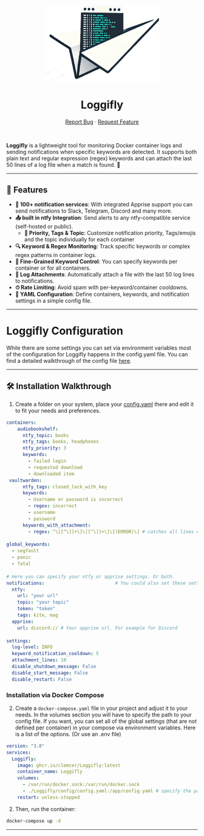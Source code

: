 <a name="readme-top"></a>

<br />
<div align="center">
  <a href="clemcer/logsend">
    <img src="/icon.png" alt="Logo" width="300" height="auto">
  </a>

<h1 align="center">Loggifly</h1>

  <p align="center">
    <a href="https://github.com/clemcer/Loggifly/issues">Report Bug</a>
    ·
    <a href="https://github.com/clemcer/Loggifly/issues">Request Feature</a>
  </p>
</div>

<br>


**Loggifly** is a lightweight tool for monitoring Docker container logs and sending notifications when specific keywords are detected. It supports both plain text and regular expression (regex) keywords and can attach the last 50 lines of a log file when a match is found. 🚀

---

## 🚀 Features

- **🌟 100+ notification services**: With integrated Apprise support you can send notifications to Slack, Telegram, Discord and many more.
- **📤 built in ntfy Integration**: Send alerts to any ntfy-compatible service (self-hosted or public).
  - **🥳 Priority, Tags & Topic**: Customize notification priority, Tags/emojis and the topic individually for each container
- **🔍 Keyword & Regex Monitoring**: Track specific keywords or complex regex patterns in container logs.  
- **🐳 Fine-Grained Keyword Control**: You can specify keywords per container or for all containers.  
- **📁 Log Attachments**: Automatically attach a file with the last 50 log lines to notifications.  
- **⏱ Rate Limiting**: Avoid spam with per-keyword/container cooldowns.  
- **🔧 YAML Configuration**: Define containers, keywords, and notification settings in a simple config file.  

---

# Loggifly Configuration 

While there are some settings you can set via environment variables most of the configuration for Loggifly happens in the config.yaml file.
You can find a detailed walkthrough of the config file [here](https://https://github.com/clemcer/loggifly/blob/main/walkthrough.md).

---


## 🛠 Installation Walkthrough


1. Create a folder on your system, place your [config.yaml](config.yaml) there and edit it to fit your needs and preferences.
```yaml
containers:
    audiobookshelf:
      ntfy_topic: books
      ntfy_tags: books, headphones
      ntfy_priority: 3
      keywords:
        - failed login
        - requested download
        - downloaded item 
 vaultwarden:
      ntfy_tags: closed_lock_with_key
      keywords:
        - Username or password is incorrect
        - regex: incorrect
        - username
        - password
      keywords_with_attachment:
        - regex: ^\[[^\]]+\]\[[^\]]+\]\[(ERROR)\] # catches all lines with Log level ERROR at the beginning (after the timestamp)

global_keywords:
  - segfault
  - panic
  - fatal

# Here you can specify your ntfy or apprise settings. Or both. 
notifications:                          # You could also set these settings via environment variables if you want
  ntfy:                                 
    url: "your url"
    topic: "your topic"
    token: "token"
    tags: kite, mag
  apprise:
    url: discord:// # Your apprise url. For example for Discord
  
settings:
  log-level: INFO
  keyword_notification_cooldown: 5
  attachment_lines: 10 
  disable_shutdown_message: False
  disable_start_message: False
  disable_restart: False
```

### Installation via Docker Compose

2. Create a `docker-compose.yaml` file in your project and adjust it to your needs. In the volumes section you will have to specify the path to your config file.
If you want, you can set all of the global settings (that are not defined per container) in your compose via environment variables. Here is a list of the options. (Or use an .env file)

```yaml
version: "3.8"
services:
  Loggifly:
    image: ghcr.io/clemcer/Loggifly:latest
    container_name: Loggifly
    volumes:
      - /var/run/docker.sock:/var/run/docker.sock
      - ./Loggifly/config/config.yaml:/app/config.yaml # specify the path of your condig file on the left side of the mapping
    restart: unless-stopped
```

2. Then, run the container:

```bash
docker-compose up -d
```
---

